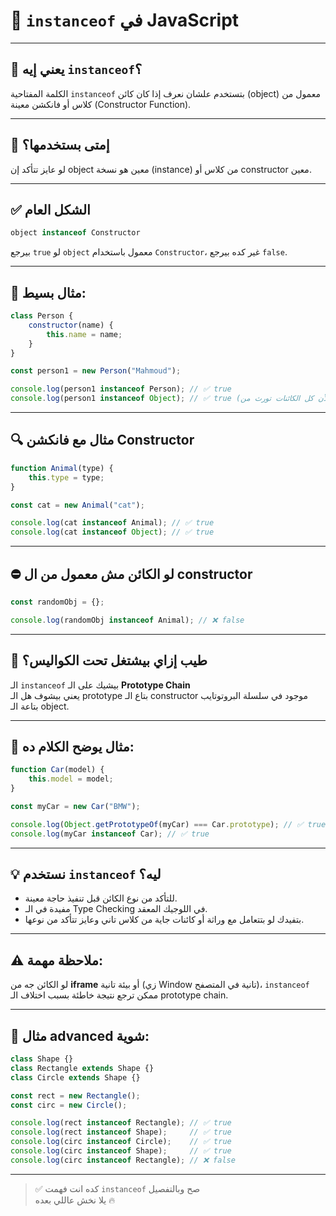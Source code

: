 # 🧬 `instanceof` في JavaScript

---

## 📌 يعني إيه `instanceof`؟

الكلمة المفتاحية `instanceof` بتستخدم علشان نعرف إذا كان كائن (object) معمول من كلاس أو فانكشن معينة (Constructor Function).

---

## 🤔 إمتى بستخدمها؟

لو عايز تتأكد إن object معين هو نسخة (instance) من كلاس أو constructor معين.

---

## ✅ الشكل العام

```js
object instanceof Constructor
````

بيرجع `true` لو `object` معمول باستخدام `Constructor`، غير كده بيرجع `false`.

---

## 🧪 مثال بسيط:

```js
class Person {
	constructor(name) {
		this.name = name;
	}
}

const person1 = new Person("Mahmoud");

console.log(person1 instanceof Person); // ✅ true
console.log(person1 instanceof Object); // ✅ true (لأن كل الكائنات تورث من Object)
```

---

## 🔍 مثال مع فانكشن Constructor

```js
function Animal(type) {
	this.type = type;
}

const cat = new Animal("cat");

console.log(cat instanceof Animal); // ✅ true
console.log(cat instanceof Object); // ✅ true
```

---

## ⛔ لو الكائن مش معمول من ال constructor

```js
const randomObj = {};

console.log(randomObj instanceof Animal); // ❌ false
```

---

## 🧠 طيب إزاي بيشتغل تحت الكواليس؟

الـ `instanceof` بيشيك على الـ **Prototype Chain**  
يعني بيشوف هل الـ prototype بتاع الـ constructor موجود في سلسلة البروتوتايب بتاعة الـ object.

---

## 🔄 مثال يوضح الكلام ده:

```js
function Car(model) {
	this.model = model;
}

const myCar = new Car("BMW");

console.log(Object.getPrototypeOf(myCar) === Car.prototype); // ✅ true
console.log(myCar instanceof Car); // ✅ true
```

---

## 💡 نستخدم `instanceof` ليه؟

- للتأكد من نوع الكائن قبل تنفيذ حاجة معينة.
- مفيدة في الـ Type Checking في اللوجيك المعقد.
- بتفيدك لو بتتعامل مع وراثة أو كائنات جاية من كلاس تاني وعايز تتأكد من نوعها.

---

## ⚠️ ملاحظة مهمة:

لو الكائن جه من **iframe** أو بيئة تانية (زي Window تانية في المتصفح)، `instanceof` ممكن ترجع نتيجة خاطئة بسبب اختلاف الـ prototype chain.

---

## 🧪 مثال advanced شوية:

```js
class Shape {}
class Rectangle extends Shape {}
class Circle extends Shape {}

const rect = new Rectangle();
const circ = new Circle();

console.log(rect instanceof Rectangle); // ✅ true
console.log(rect instanceof Shape);     // ✅ true
console.log(circ instanceof Circle);    // ✅ true
console.log(circ instanceof Shape);     // ✅ true
console.log(circ instanceof Rectangle); // ❌ false
```

---

> ✅ كده انت فهمت `instanceof` صح وبالتفصيل  
> يلا نخش عاللي بعده 🔥  